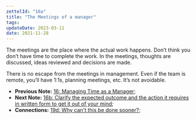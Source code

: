 ```yaml
---
zettelId: "16a"
title: "The Meetings of a manager"
tags:
updateDate: 2023-03-11
date: 2021-11-28
---
```


The meetings are the place where the actual work happens. Don’t think you don’t have time to complete the work. In the meetings, thoughts are discussed, ideas reviewed and decisions are made.

There is no escape from the meetings in management. Even if the team is remote, you’ll have 1:1s, planning meetings, etc. It’s not avoidable.

- **Previous Note:** [16: Managing Time as a Manager](/notes/16/);
- **Next Note:** [16b: Clarify the expected outcome and the action it requires in written form to get it out of your mind](/notes/16b/);
- **Connections:** [19d: Why can't this be done sooner?](/notes/19d/);
